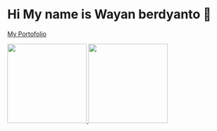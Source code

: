 # Hi My name is Wayan berdyanto 👋

[My Portofolio](https://wayanberdyanto.website/)


<p align="left">
<a href="https://github.com/WayanBerdyanto">
  <img height="180em" src="https://github-readme-stats-eight-theta.vercel.app/api?username=WayanBerdyanto&show_icons=true&theme=algolia&include_all_commits=true&count_private=true"/>
  <img height="180em" src="https://github-readme-stats-eight-theta.vercel.app/api/top-langs/?username=WayanBerdyanto&layout=compact&theme=algolia"/>
</a>
</p>



